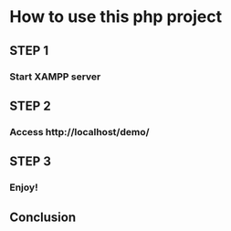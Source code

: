 # How to use this php project
## STEP 1
### Start XAMPP server
## STEP 2
### Access http://localhost/demo/
## STEP 3 
### Enjoy!
## Conclusion
